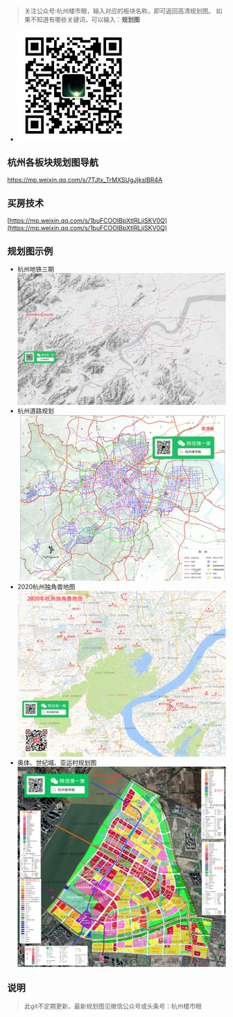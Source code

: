 

>关注公众号:杭州楼市眼，输入对应的板块名称，即可返回高清规划图。
>如果不知道有哪些关键词，可以输入：**规划图**

* ![二维码](公众号二维码.jpg)


## 杭州各板块规划图导航
[https://mp.weixin.qq.com/s/7TJtx_TrMXSUgJjkslBR4A
](https://mp.weixin.qq.com/s/7TJtx_TrMXSUgJjkslBR4A)

## 买房技术
[https://mp.weixin.qq.com/s/1buFCOOIBpXtIRLjiSKV0Q](https://mp.weixin.qq.com/s/1buFCOOIBpXtIRLjiSKV0Q)

## 规划图示例
* 杭州地铁三期
![杭州地铁三期](./logo/杭州地铁线路全图(三期)小图.png)
* 杭州道路规划
![杭州道路规划](./logo/道路规划小图.png)
* 2020杭州独角兽地图
![2020杭州独角兽地图](./logo/2020独角兽小图.png)
* 奥体、世纪城、亚运村规划图
![奥体、世纪城、亚运村规划图](./logo/奥体、世纪城小图.png)

## 说明

> 此git不定期更新，最新规划图见微信公众号或头条号：杭州楼市眼
